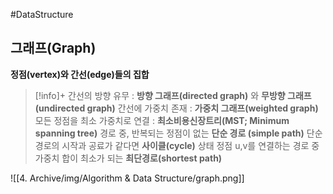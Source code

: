 #DataStructure

## 그래프(Graph)
**정점(vertex)와 간선(edge)들의 집합**

> [!info]+ 
> 간선의 방향 유무 : **방향 그래프(directed graph)** 와 **무방향 그래프(undirected graph)**
> 간선에 가중치 존재 : **가중치 그래프(weighted graph)**
> 모든 정점을 최소 가중치로 연결 : **최소비용신장트리(MST; Minimum spanning tree)**
> 경로 중, 반복되는 정점이 없는 **단순 경로 (simple path)**
> 단순경로의 시작과 공료가 같다면 **사이클(cycle)** 상태
> 정점 u,v를 연결하는 경로 중 가중치 합이 최소가 되는 **최단경로(shortest path)**


![[4. Archive/img/Algorithm & Data Structure/graph.png]]